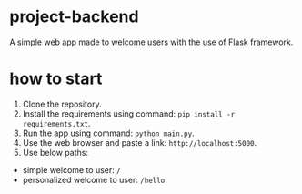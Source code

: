 # project-backend

A simple web app made to welcome users with the use of Flask framework.

# how to start

1. Clone the repository.
2. Install the requirements using command: `pip install -r requirements.txt`.
3. Run the app using command: `python main.py`.
4. Use the web browser and paste a link: `http://localhost:5000`.
5. Use below paths:
  - simple welcome to user: `/`
  - personalized welcome to user: `/hello`
